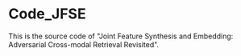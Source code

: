 # Code_JFSE
This is the source code of "Joint Feature Synthesis and Embedding: Adversarial Cross-modal Retrieval Revisited".
